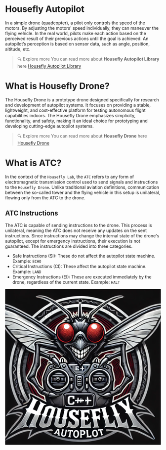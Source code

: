 # Housefly Autopilot

In a simple drone (quadcopter), a pilot only controls the speed of the motors. By adjusting the motors' speed individually, they can maneuver the flying vehicle. In the real world, pilots make each action based on the perceived result of their previous actions until the goal is achieved. An autopilot’s perception is based on sensor data, such as angle, position, altitude, etc.

> 🔍 Explore more
> You can read more about **Housefly Autopilot Library** here
> [Housefly Autopilot Library](https://github.com/shahrokni/housefly-lab/blob/main/housefly-autopilot/README.md)

# What is Housefly Drone?

The Housefly Drone is a prototype drone designed specifically for research and development of autopilot systems. It focuses on providing a stable, lightweight, and cost-effective platform for testing autonomous flight capabilities indoors. The Housefly Drone emphasizes simplicity, functionality, and safety, making it an ideal choice for prototyping and developing cutting-edge autopilot systems.

> 🔍 Explore more
> You can read more about **Housefly Drone** here
> [Housefly Drone](https://github.com/shahrokni/housefly-lab/blob/main/housefly-drone/README.md)

# What is ATC?

In the context of the `Housefly Lab`, the `ATC` refers to any form of electromagnetic transmission control used to send signals and instructions to the `Housefly Drone`. Unlike traditional aviation definitions, communication between the so-called tower and the flying vehicle in this setup is unilateral, flowing only from the ATC to the drone.

## ATC Instructions

The ATC is capable of sending instructions to the drone. This process is unilateral, meaning the ATC does not receive any updates on the sent instructions. Since instructions may change the internal state of the drone's autopilot, except for emergency instructions, their execution is not guaranteed. The instructions are divided into three categories.

- Safe Instructions (SI): These do not affect the autopilot state machine. Example: `ECHO`
- Critical Instructions (CI): These affect the autopilot state machine. Example: `LAND`
- Emergency Instructions (EI): These are executed immediately by the drone, regardless of the current state. Example: `HALT`

![housefly autopilot](./public/image/logo.webp)
